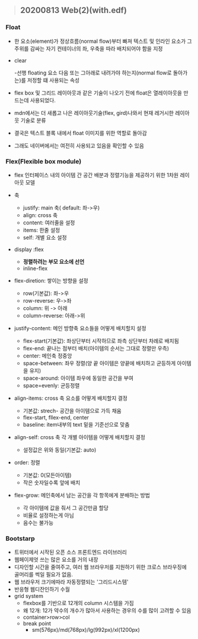 > ## 20200813 Web(2)(with.edf)

### **Float**

- 한 요소(element)가 정상흐름(normal flow)부터 빠져 텍스트 및 인라인 요소가 그 주위를 감싸는 자기 컨테이너의 좌, 우축을 따라 배치되어야 함을 지정

- clear

   -선행 floating 요소 다음 또는 그아래로 내려가야 하는지(normal flow로 돌아가는)를 저정할 떄 사용되는 속성

- flex box 및 그리드 레이아웃과 같은 기술이 나오기 전에 float은 열레이아웃을 만드는데 사용되었다.
- mdn에서는 더 새롭고 나은 레이아웃기술(flex, gird)나와서 현재 레거시한 레이아웃 기술로 분류
- 결국은 텍스트 블록 내에서 float 이미지를 위한 역할로 돌아감
- 그래도 네이버에서는 여전히 사용되고 있음을 확인할 수 있음

### **Flex(Flexible box module)**

- flex 인터페이스 내의 아이템 간 공간 배분과 정렬기능을 제공하기 위한 1차원 레이아웃 모델
- 축
  - justify:  main 축( default: 좌->우)
  - align: cross 축
  - content: 여러줄을 설정
  - items: 한줄 설정
  - self: 개별 요소 설정

- display :flex
  - **정렬하려는 부모 요소에 선언**
  - inline-flex

- flex-diretion: 쌓이는 방향을 설정
  - row(기본값): 좌->우
  - row-reverse: 우->좌
  - column: 위 -> 아래
  - column-reverse: 아래->위

- justify-content: 메인 방향축 요소들을 어떻게 배치할지 설정
  - flex-start(기본값):  좌상단부터 시작하므로 좌측 상단부터 차례로 배치됨
  - flex-end: 끝나는 점부터 배치(아이템의 순서는 그대로 정렬만 우측)
  - center: 메인축 정중앙
  - space-between: 좌우 정렬(양 끝 아이템은 양끝에 배치하고 균등하게 아이템을 유지)
  - space-around: 아이템 좌우에 동일한 공간을 부여
  - space=evenly: 균등정렬

- align-items: cross 축 요소를 어떻게 배치할지 결정
  - 기본값: strech- 공간을 아이템으로 가득 채움
  - flex-start, fllex-end, center
  - baseline: item내부의 text 밑을 기준선으로 맞춤

- align-self: cross 축 각  개별 아이템을 어떻게 배치할지 결정
  - 설정값은 위와 동일(기본값: auto)

- order: 정렬
  - 기본값: 0(모든아이템)
  - 작은 숫자일수록 앞에 배치

- flex-grow: 메인축에서 남는 공간을 각 항목에게 분배하는 방법
  - 각 아이템에 값을 줘서 그 공간만큼 할당
  - 비율로 설정하는게 아님
  - 음수는 불가능

### **Bootstarp**

- 트위터에서 시작된 오픈 소스 프론트엔드 라이브러리
- 웹페이제엇 쓰는 많은 요소를 거의 내장
- 디자인할 시간을 줄여주고, 여러 웹 브라우저를 지원하기 위한 크로스 브라우징에 골머리를 썩일 필요가 없음.
- 웹 브라우저 크기에따라 자동정렬되는 '그리드시스템'
- 반응형 웹디잔인하기 수월
- grid system
  - flexbox를 기반으로 12개의 column 시스템을 가짐
  - 왜 12개: 12가 약수의 개수가 많아서 사용하는 경우의 수를 많이 고려할 수 있음
  - container>row>col
  - break point
    - sm(576px)/md(768px)/lg(992px)/xl(1200px)